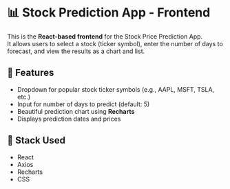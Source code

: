 # 📊 Stock Prediction App - Frontend

This is the **React-based frontend** for the Stock Price Prediction App.  
It allows users to select a stock (ticker symbol), enter the number of days to forecast, and view the results as a chart and list.

## 🚀 Features

- Dropdown for popular stock ticker symbols (e.g., AAPL, MSFT, TSLA, etc.)
- Input for number of days to predict (default: 5)
- Beautiful prediction chart using **Recharts**
- Displays prediction dates and prices

## 🎨 Stack Used

* React
* Axios
* Recharts
* CSS


